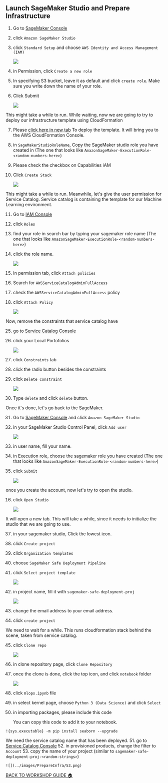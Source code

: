 ## Launch SageMaker Studio and Prepare Infrastructure

1. Go to [SageMaker Console](https://console.aws.amazon.com/sagemaker/home?region=us-east-1#/)
2. click `Amazon SageMaker Studio`
3. click `Standard Setup` and choose `AWS Identity and Access Management (IAM)`

    ![](../images/PrepareInfra/3.png)

4. in Permission, click `Create a new role`
5. In specifying S3 bucket, leave it as default and click `create role`. Make sure you write down the name of your role.
6. Click Submit

    ![](../images/PrepareInfra/6.png)


This might take a while to run. While waiting, now we are going to try to deploy our infrastructure template using CloudFormation

7. Please [click here in new tab](https://us-east-1.console.aws.amazon.com/cloudformation/home?region=us-east-1#/stacks/quickcreate?templateUrl=https%3A%2F%2Famazon-sagemaker-safe-deployment-pipeline.s3.amazonaws.com%2Fstudio.yml&stackName=mlops-studio&param_PipelineBucket=amazon-sagemaker-safe-deployment-pipeline) To deploy the template. It will bring you to the AWS CloudFormation Console.
8. in `SageMakerStudioRoleName`, Copy the SageMaker studio role you have created in (The one that looks like `AmazonSageMaker-ExecutionRole-<random-numbers-here>`)
9. Please check the checkbox on Capabilities iAM
10. Click `Create Stack`

    ![](../images/PrepareInfra/10.png)


This might take a while to run. Meanwhile, let's give the user permission for Service Catalog. Service catalog is containing the template for our Machine Learning environment.

11. Go to [IAM Console](https://console.aws.amazon.com/iam/home?region=us-east-1#)
12. click `Roles`
13. find your role in search bar by typing your sagemaker role name (The one that looks like `AmazonSageMaker-ExecutionRole-<random-numbers-here>`)
14. click the role name.

    ![](../images/PrepareInfra/14.png)

15. In permission tab, click `Attach policies`
16. Search for `AWSServiceCatalogAdminFullAccess`
17. check the `AWSServiceCatalogAdminFullAccess` policy
18. click `Attach Policy`

    ![](../images/PrepareInfra/18.png)

Now, remove the constraints that service catalog have

25. go to [Service Catalog Console](https://console.aws.amazon.com/servicecatalog/home?region=us-east-1#portfolios?activeTab=localAdminPortfolios)
26. click your Local Portofolios

    ![](../images/PrepareInfra/26.png)

27. click `Constraints` tab
28. click the radio button besides the constraints
29. click `Delete constraint`

    ![](../images/PrepareInfra/29.png)

30. Type `delete` and click `delete` button.

Once it's done, let's go back to the SageMaker.

31. Go to [SageMaker Console](https://console.aws.amazon.com/sagemaker/home?region=us-east-1#/landing) and click `Amazon SageMaker Studio`
32. in your SageMaker Studio Control Panel, click `Add user`

    ![](../images/PrepareInfra/32.png)

33. in user name, fill your name.
34. in Execution role, choose the sagemaker role you have created (The one that looks like `AmazonSageMaker-ExecutionRole-<random-numbers-here>`)
35. click `Submit`

    ![](../images/PrepareInfra/35.png)

once you create the account, now let's try to open the studio.

16. click `Open Studio`

    ![](../images/PrepareInfra/36.png)

It will open a new tab. This will take a while, since it needs to initialize the studio that we are going to use.

37. in your sagemaker studio, Click the lowest icon.
38. click `Create project`
39. click `Organization templates`
40. choose `SageMaker Safe Deployment Pipeline`
41. click `Select project template`

    ![](../images/PrepareInfra/41.png)

42. in project name, fill it with `sagemaker-safe-deployment-proj`

    ![](../images/PrepareInfra/42.png)

43. change the email address to your email address.
44. click `create project`

We need to wait for a while. This runs cloudformation stack behind the scene, taken from service catalog.

45. click `Clone repo`

    ![](../images/PrepareInfra/45.png)

46. in clone repository page, click `Clone Repository`
47. once the clone is done, click the top icon, and click `notebook` folder

    ![](../images/PrepareInfra/47.png)

48. click `mlops.ipynb` file
49. in select kernel page, choose `Python 3 (Data Science)` and click `Select`
50. in importing packages, please include this code

    

    You can copy this code to add it to your notebook.

```
!{sys.executable} -m pip install seaborn --upgrade
```

We need the service catalog name that has been deployed.
51. go to [Service Catalog Console](https://console.aws.amazon.com/servicecatalog/home?region=us-east-1#provisioned-products)
52. in provisioned products, change the filter to `Account`
53. copy the name of your project (similar to `sagemaker-safe-deployment-proj-<random-strings>`)

    ![](../images/PrepareInfra/53.png)

[BACK TO WORKSHOP GUIDE :house:](../README.md)